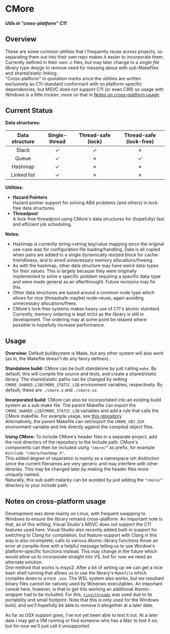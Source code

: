 # CMore
#### _Utils in "cross-platform" C11_

## Overview
These are some common utilities that I frequently reuse across projects, so separating them out into their own repo makes it easier to incorporate them.  
Currently defined in their own .c files, but may later change to a *single file library* type design to remove need for messing about with sub-Makefiles and shared/static linking.  
"Cross-platform" in quotation marks since the utilities are written exclusively as C11-standard conformant with no platform-specific dependencies, but MSVC does not support C11 (or even C99) so usage with Windows is a little trickier; more on that in [Notes on cross-platform usage](#-Notes-on-cross-platform-usage).  

## Current Status
**Data structures:**

| Data structure| Single-thread | Thread-safe (lock) | Thread-safe (lock-free) |
|:-------------:|:-------------:|:-----:|:----:|
| Stack       | ✓ | ✓ | ✗ |
| Queue       | ✓ | ✗ | ✓ |
| Hashmap     | ✓ | ✗ | ✗ |
| Linked list | ✓ | ✗ | ✗ |

**Utilities:**
  * **Hazard Pointers**  
   Hazard pointer support for solving ABA problems (and others) in lock-free data structures.
  * **Threadpool**  
   A lock-free threadpool using CMore's data structures for (hopefully) fast and efficient job scheduling. 

**Notes:**
  * Hashmap is currently string->string key/value mapping since the original use-case was for configuration file loading/handling. Data is all copied when pairs are added to a single dynamically resized block for cache-friendliness, and to avoid unnecessary memory allocations/freeing.
  * As with the hashmap, other data structure may have weird data-types for their values. This is largely because they were originally implemented to solve a specific problem requiring a specific data-type and were made general as an afterthrought. Future revisions may fix this.
  * Other data structures are based around a common node type which allows for nice (threadsafe maybe) node-reuse, again avoiding unnecessary allocations/frees.
  * CMore's lock-free systems makes heavy use of C11's atomic standard. Currently, memory ordering is kept strict as the library is still in development. The ordering may at some point be relaxed where possible to hopefully increase performance.

## Usage
**Overview:**
Default buildsystem is Make, but any other system will also work (as in, the Makefile doesn't do any fancy defines).

**Standalone build:**
CMore can be built standalone by just calling `make`. By default, this will compile the source and tests, and create a shared/static library. The shared/static paths can be changed by setting `CMORE_SHARED_LIB`/`CMORE_STATIC_LIB` environment variables, respectively. By default, these are `./cmore.a` and `./cmore.so`.

**Incorporated build:**
CMore can also be incorportated into an existing build system as a sub-make file. The parent Makefile can export the `CMORE_SHARED_LIB`/`CMORE_STATIC_LIB` variables and add a rule that calls the CMore makefile. For example usage, see [this repository](https://github.com/platinum95/Burner).  
Alternatively, the parent Makefile can set/export the `CMORE_OBJ_DIR` environment variable and link directly against the compiled object files.

**Using CMore:**
To include CMore's header files in a separate project, add the root directory of the repository to the include path. CMore's components can then be included using `"cmore/`" as prefix, for example `#include "cmore/hashmap.h"`.  
This added degree of separation is mainly as a namespace-ish distinction since the current filenames are very generic and may interfere with other libraries. This may be changed later by making the header files more uniquely named.  
Naturally, this sub-path malarky can be avoided by just adding the `"cmore/"` directory to your include path.

## Notes on cross-platform usage
Development was done mainly on Linux, with frequent swapping to Windows to ensure the library remains cross-platform. An important note is that, as of this writing, Visual Studio's MSVC does not support the C11 features used here. Visual Studio also recently added built-in support for switching to Clang for compilation, but feature-support with Clang in this way is also incomplete; calls to various Atomic-library functions throw an error at compile-time with a helpful message telling us to use Window's platform-specific functions instead. This may change in the future which would allow us to incorporate straight into VS, but for now we need an alternate solution.  
One method that works is msys2. After a bit of setting up we can get a nice bash shell running that allows us to use the library's `Makefile` which compiles down to a nice `.exe`. The WSL system also works, but we resultant binary files cannot be natively used by Windows executables. An important caveat here, however, is that to get this working an additional Atomic-wrapper had to be included. For this, [`tinycthreads`](https://tinycthread.github.io/) was used due to its portability and small footprint. Note that this is only used for the Windows build, and we'll hopefully be able to remove it altogether at a later date.

As far as OSX support goes, I've not yet been able to test it out. At a later date I may get a VM running or find someone who has a Mac to test it on, but for now we'll just call it unsupported.
